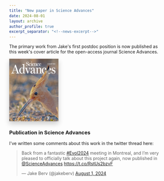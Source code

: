 ```yaml
---
title: "New paper in Science Advances"
date: 2024-08-01
layout: archive
author_profile: true
excerpt_separator: "<!--news-excerpt-->"
---
```


The primary work from Jake's first postdoc position is now published as this week's cover article for the open-access journal Science Advances. 

<img src="https://github.com/jakeberv/jakeberv.github.io/raw/master/images/research/science_advances.jpg" style="max-height: 200px; width: auto; max-width: 100%; box-shadow: 0 8px 16px rgba(0,0,0,0.2);" onmouseover="this.style.boxShadow='0 12px 24px rgba(0,0,0,0.3)'" onmouseout="this.style.boxShadow='0 8px 16px rgba(0,0,0,0.2)'" alt="Science Advances cover"/>

<!--news-excerpt-->

### Publication in Science Advances

I've written some comments about this work in the twitter thread here:

<blockquote class="twitter-tweet" data-theme="dark"><p lang="en" dir="ltr">Back from a fantastic <a href="https://twitter.com/hashtag/Evol2024?src=hash&amp;ref_src=twsrc%5Etfw">#Evol2024</a> meeting in Montreal, and I’m very pleased to officially talk about this project again, now published in <a href="https://twitter.com/ScienceAdvances?ref_src=twsrc%5Etfw">@ScienceAdvances</a> <a href="https://t.co/RstUs2bzvF">https://t.co/RstUs2bzvF</a></p>&mdash; Jake Berv (@jakeberv) <a href="https://twitter.com/jakeberv/status/1819085303795372413?ref_src=twsrc%5Etfw">August 1, 2024</a></blockquote> <script async src="https://platform.twitter.com/widgets.js" charset="utf-8"></script>